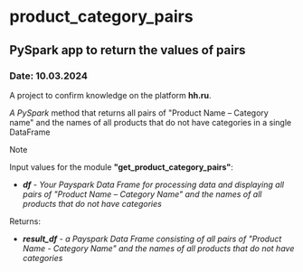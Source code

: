 # product_category_pairs
## PySpark app to return the values of pairs
### Date: 10.03.2024

A project to confirm knowledge on the platform **hh.ru**.

_A PySpark_ method that returns all pairs of "Product Name – Category name" and the names of all products that do not have categories in a single DataFrame

> [!NOTE]
> Input values for the module **"get_product_category_pairs"**:
> 
> - _**df** - Your Payspark Data Frame for processing data and displaying all pairs of "Product Name – Category Name" and the names of all products that do not have categories_
>
>  Returns:
> - _**result_df** - a Payspark Data Frame consisting of all pairs of "Product Name - Category Name" and the names of all products that do not have categories_
